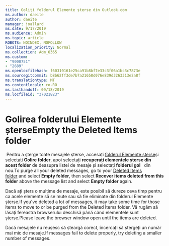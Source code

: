 ```yaml
---
title: Goliți folderul Elemente șterse din Outlook.com
ms.author: daeite
author: daeite
manager: joallard
ms.date: 9/17/2019
ms.audience: Admin
ms.topic: article
ROBOTS: NOINDEX, NOFOLLOW
localization_priority: Normal
ms.collection: Adm_O365
ms.custom:
- "9000751"
- "2689"
ms.openlocfilehash: f60310161e25ca91b8bf7e33c3f06a1bc3c7873e
ms.sourcegitcommit: b8b62ff3de7b7a21658d076e839d3263313e2a8f
ms.translationtype: MT
ms.contentlocale: ro-RO
ms.lasthandoff: 09/18/2019
ms.locfileid: "37021823"
---
```

# <a name="empty-the-deleted-items-folder"></a><span data-ttu-id="eaa12-102">Golirea folderului Elemente șterse</span><span class="sxs-lookup"><span data-stu-id="eaa12-102">Empty the Deleted Items folder</span></span>

<span data-ttu-id="eaa12-103"> Pentru a șterge toate mesajele șterse, accesați [folderul Elemente șterse](https://outlook.live.com/mail/deleteditems)și selectați **Golire folder**, apoi selectați **recuperați elementele șterse din acest folder** de deasupra listei de mesaje și selectați **folderul gol**   din nou.</span><span class="sxs-lookup"><span data-stu-id="eaa12-103">To purge all your deleted messages, go to your [Deleted Items folder](https://outlook.live.com/mail/deleteditems) and select **Empty folder**, then select **Recover items deleted from this folder** above the message list and select **Empty folder** again.</span></span>

<span data-ttu-id="eaa12-104">Dacă ați șters o mulțime de mesaje, este posibil să dureze ceva timp pentru ca acele elemente să se mute sau să fie eliminate din folderul Elemente șterse.</span><span class="sxs-lookup"><span data-stu-id="eaa12-104">If you've deleted a lot of messages, it may take some time for those items to move to or be purged from the Deleted Items folder.</span></span> <span data-ttu-id="eaa12-105">Vă rugăm să lăsați fereastra browserului deschisă până când elementele sunt șterse.</span><span class="sxs-lookup"><span data-stu-id="eaa12-105">Please leave the browser window open until the items are deleted.</span></span>

<span data-ttu-id="eaa12-106">Dacă mesajele nu reușesc să șteargă corect, încercați să ștergeți un număr mai mic de mesaje.</span><span class="sxs-lookup"><span data-stu-id="eaa12-106">If messages fail to delete properly, try deleting a smaller number of messages.</span></span>